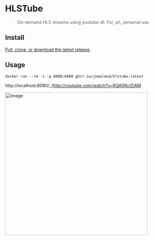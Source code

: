# HLSTube

> On-demand HLS streams using youtube-dl. For, uh, personal use.

## Install

[Pull, clone, or download the latest release](https://github.com/jnewland/hlstube/releases/latest).

## Usage

```
docker run --rm -i -p 8080:8080 ghcr.io/jnewland/hlstube:latest
```

http://localhost:8080/_/http://youtube.com/watch?v=RQA5RcIZlAM

<img width="464" alt="image" src="https://user-images.githubusercontent.com/47/102046052-203f1980-3da0-11eb-9fb9-43b1a481e670.png">
